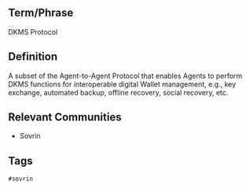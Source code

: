 ## Term/Phrase
DKMS Protocol

## Definition
A subset of the Agent-to-Agent Protocol that enables Agents to perform DKMS functions for interoperable digital Wallet management, e.g., key exchange, automated backup, offline recovery, social recovery, etc.

## Relevant Communities
* Sovrin

## Tags
```
#sovrin
```
